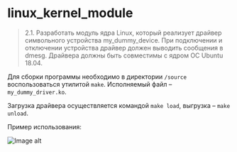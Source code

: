 # linux_kernel_module

> 2.1. Разработать модуль ядра Linux, который реализует драйвер символьного устройства my_dummy_device. При подключении и отключении устройства драйвер должен выводить сообщения в dmesg. Драйвера должны быть совместимы с ядром ОС Ubuntu 18.04.

Для сборки программы необходимо в директории `/source` воспользоваться утилитой `make`. Исполняемый файл &ndash; `my_dummy_driver.ko`. 

Загрузка драйвера осуществляется командой `make load`, выгрузка &ndash; `make unload`.

Пример использования:

![Image alt](https://github.com/alelambin/test-STC/raw/main/linux_kernel_module/resource/image.jpg) 